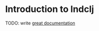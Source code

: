 # Introduction to lndclj

TODO: write [great documentation](http://jacobian.org/writing/what-to-write/)
